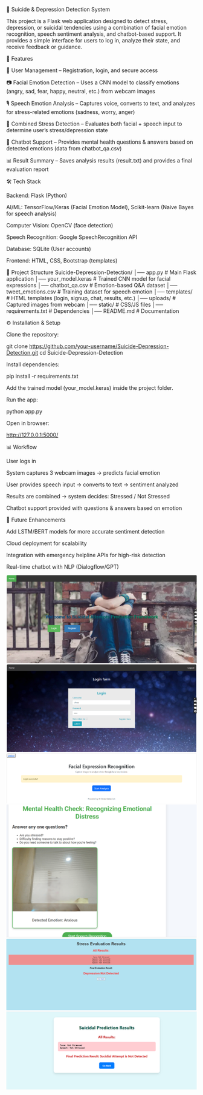 🧠 Suicide & Depression Detection System

This project is a Flask web application designed to detect stress, depression, or suicidal tendencies using a combination of facial emotion recognition, speech sentiment analysis, and chatbot-based support. It provides a simple interface for users to log in, analyze their state, and receive feedback or guidance.

🚀 Features

👤 User Management – Registration, login, and secure access

📷 Facial Emotion Detection – Uses a CNN model to classify emotions (angry, sad, fear, happy, neutral, etc.) from webcam images

🎙 Speech Emotion Analysis – Captures voice, converts to text, and analyzes for stress-related emotions (sadness, worry, anger)

📝 Combined Stress Detection – Evaluates both facial + speech input to determine user’s stress/depression state

🤖 Chatbot Support – Provides mental health questions & answers based on detected emotions (data from chatbot_qa.csv)

📊 Result Summary – Saves analysis results (result.txt) and provides a final evaluation report

🛠️ Tech Stack

Backend: Flask (Python)

AI/ML: TensorFlow/Keras (Facial Emotion Model), Scikit-learn (Naive Bayes for speech analysis)

Computer Vision: OpenCV (face detection)

Speech Recognition: Google SpeechRecognition API

Database: SQLite (User accounts)

Frontend: HTML, CSS, Bootstrap (templates)

📂 Project Structure
Suicide-Depression-Detection/
│── app.py                  # Main Flask application
│── your_model.keras        # Trained CNN model for facial expressions
│── chatbot_qa.csv          # Emotion-based Q&A dataset
│── tweet_emotions.csv      # Training dataset for speech emotion
│── templates/              # HTML templates (login, signup, chat, results, etc.)
│── uploads/                # Captured images from webcam
│── static/                 # CSS/JS files
│── requirements.txt        # Dependencies
│── README.md               # Documentation

⚙️ Installation & Setup

Clone the repository:

git clone https://github.com/your-username/Suicide-Depression-Detection.git
cd Suicide-Depression-Detection


Install dependencies:

pip install -r requirements.txt


Add the trained model (your_model.keras) inside the project folder.

Run the app:

python app.py


Open in browser:

http://127.0.0.1:5000/

📊 Workflow

User logs in

System captures 3 webcam images → predicts facial emotion

User provides speech input → converts to text → sentiment analyzed

Results are combined → system decides: Stressed / Not Stressed

Chatbot support provided with questions & answers based on emotion

📌 Future Enhancements

Add LSTM/BERT models for more accurate sentiment detection

Cloud deployment for scalability


Integration with emergency helpline APIs for high-risk detection

Real-time chatbot with NLP (Dialogflow/GPT)

![home](https://github.com/latha-shree/Suicide-Depression-Detection-System/blob/main/home.png)
![login](https://github.com/latha-shree/Suicide-Depression-Detection-System/blob/main/login.png)
![any](https://github.com/latha-shree/Suicide-Depression-Detection-System/blob/main/analys.png)
![face](https://github.com/latha-shree/Suicide-Depression-Detection-System/blob/main/face.png)
![stress](https://github.com/latha-shree/Suicide-Depression-Detection-System/blob/main/stress_result.png)
![final](https://github.com/latha-shree/Suicide-Depression-Detection-System/blob/main/final.png)


